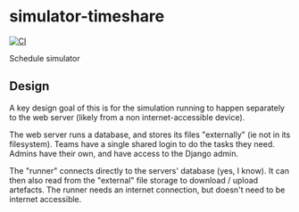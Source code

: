 # simulator-timeshare

[![CI](https://github.com/RealOrangeOne/simulator-timeshare/actions/workflows/ci.yml/badge.svg)](https://github.com/RealOrangeOne/simulator-timeshare/actions/workflows/ci.yml)

Schedule simulator

## Design

A key design goal of this is for the simulation running to happen separately to the web server (likely from a non internet-accessible device).

The web server runs a database, and stores its files "externally" (ie not in its filesystem). Teams have a single shared login to do the tasks they need. Admins have their own, and have access to the Django admin.

The "runner" connects directly to the servers' database (yes, I know). It can then also read from the "external" file storage to download / upload artefacts. The runner needs an internet connection, but doesn't need to be internet accessible.
